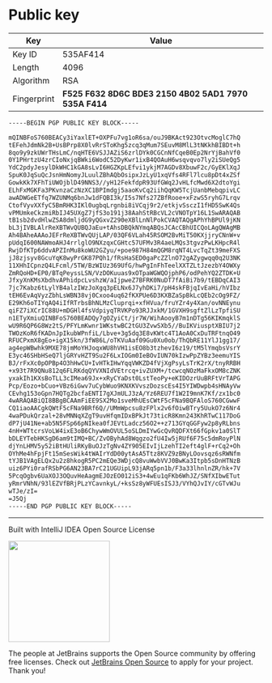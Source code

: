 # Public key

| Key  | Value  |
|------|--------|
| Key ID      | 535AF414 |
| Length      | 4096 |
| Algorithm   | RSA |
| Fingerprint | **F525 F632 8D6C BDE3 2150  4B02 5AD1 7970 535A F414** |

```bash
-----BEGIN PGP PUBLIC KEY BLOCK-----

mQINBFoS760BEACy3iYaxlET+OXPFu7vg1oR6sa/ouJ9BKAct923OtvcMoglC7hQ
tEFehJdmNk2B+UsBPrp8X0lvRrSToKhg5zcq3qMum7SEuvM8MlL3tNKkhBIBDt+h
8qo9y9zkUWrTHsLmC/nqHTE6VSJJAZiS6zrlDYk0CGCnNfCqeB0Ep2NrYjBahVf0
0Y1PHrtzU4zrCIoNxjqBWki6WodC52DyKwr1ixB4QOAuH6wsqvqvo7ly2iSUeQg5
YdC2pdyJesylDkWHC1kGA8sLvI6HGZKpLEfvi1ykjM7AGDv8XbuwF2c/GyEKlXqJ
SpuK0JqSuQcJsnHmNomyJLuulZBhAQbOsipxJzLyU1xqVfs4RFl7lcu8pDt4xZSf
GowkKk7XFhTiUWOjblD49NNS3//yH12FekfdpR93UfGWq2JvHLfcMwd6X2dtoYgi
ELhFxMGKFa3PKvnzaCzNzXC1BPImdgj5aaoKvCq2iihQqKW5TcjUanbMebqpivLC
awADWGeETfq7WZUNMq6bnJw1dFQBI3k/I5s7Nfs27ZBfRooe+xFzwS5ryhG7Lrqv
CtofVyvXXfyC5BmRHK3IKl0ugbqLrgnbi8iVCqj9r2/etkjvSsczI1fHD5SwK4Qs
vPMUmkeCkzmiRbIJ45UXgZ7jfS3o191j38AahStRBcVL2cVNOTpY16L1SwARAQAB
tB1sb2dvdHlwZSA8dmljdG9yQGxvZ290eXBlLnNlPokCVAQTAQgAPhYhBPUl9jKN
bL3jIVBLAlrReXBTWvQUBQJaEu+tAhsDBQkNYmqABQsJCAcCBhUICQoLAgQWAgMB
Ah4BAheAAAoJEFrReXBTWvQUjLAP/03QF6VLah45RSOM2BvMiT50KXjjryCNnW+v
pUdqI600NAWmoAHJ4rrlglO9NXzqxCGHtc57UFMv3R4aeLMQs3tgvzPwLKHpcR4l
RwjDfKTp6ddvAPZInMu8koWU2GZyu/+poe987H84mQGM8rqNT4LvcTqZt39meFXS
jJ8zjsyv8GcuYqK8wyPrGK87PQh1/fRsHaSED0gaPcZZlnO72gAZygwqq0q2U3NK
11XHhICpnzQ4LFcml/5TW/BzWIUz369UfG/hwPgInFhTeelXXTZLtJzezbY4OWXy
ZmRQoHD+EP0/BTqPeyssLSN/VzDOKuuas9xOTpaWGWQOjphP6/odPehYQ2ZTDK+U
JfxyXnKMsXbdhvAPhidpcLvshzW/aIjpweZ7BFRK0NuDT7fAiBi7b9/tEBDqCAI3
7jc7Kabz6tLylYB4alzIWzJoXgq3pELNx6J7yhDKi7/pH4skFBjqIvEaHi/hVIbz
tEH6EvAqVyzZbhLsWBN38vj0Cxoo4uq62fKXPUe6D3KXBZaSpBkLcQEb2cOg9FZ/
E29Kh6oTIYqAQ4iIfRTrbsBhNLMzCluprqi+xfHVua/fruYZr4y4Xan/ovNNEynu
qiFZ7iXCrIC88U+mDGHl4fsVdpiyqTRVKPo93RJJxkM/1GVXH9sgftZlLzTpfiSU
n1ETyXmiuQINBFoS760BEADQy7gOZyiCt/jr7W/WihAooyB7m1nDTg56KIKmqklS
wU9R6QP6G8Wz2tS/PFYLmKwnr1WKstwBC2tGU3ZvwSXb5//BuIKViusptXBIU7j2
TWOzKoR6fKADnJpIkubWPnfiL/Lbve+3g5dq3E8vKWtc4T1AoA0CxDuTRFtnqO49
RFUCPxmX8gEo+igX15kn/3fW86L/oTKVuAaf09Gu0Xu0ob/ThQbRE11YlJ1gg17/
ag4epWBwhk9MXE78jmMoYHJoqxWU8hVH1isEO8b3tzhevI6z19/tM5lYmqbsVsrY
E3yc46SHbHSeQ7ljGRYvHZT9Su2F6LxIOGm0IeBOvIUN70kIzwPpZYBz3eemuYIS
BJ/rFxXc0pOPBp4O3hHwCU+IvHTkIHwYqqVWKZD4fVjXgPsyLsTrK2rX/tnyRRBH
+x93t7R9QNu812q6FLRKdqQYVXNIdVEtrcq+ivZUXM+/tcwcqNOzMaFkxOM8cZNK
yxakIh1KXsBoTLL3cIMea69Jx+xRyCYaDst0LstTeoPy+eKIDOzrUuBRFtVrTAPG
Pcp/Eozo+bCuo+VBz6iGwv7uCybWuo9KNXKVvszDozscEs4I5YIWDwpb4sHNAyVw
CEvhg153oGpn7HQTg2bcfaENTI7gXJmULJ3zA/Yz6REU7f1W2I9mnK7Kf/zx1bc0
4wARAQABiQI8BBgBCAAmFiEE9SX2Mo1sveMhUEsCWtF5cFNa9BQFAloS760CGwwF
CQ1iaoAACgkQWtF5cFNa9BRf6Q//UMmWpcsu8zFPlx2v6fOiwBTry5UukO7z6Nr4
4waPDukQrzal+28vMNNqXZgT9uvHfqmIDxBPkJt73ticR8Kmn243KhRTwC117DoG
dP7jU41Ne+ab5N5FSp66pNIkea0fJEVtLadcz56O2++z713GYqGGFyw2p8yRLbns
4nH+WTtcrsVoLW4ixE3oB6ChywWmOVUL5oSLDmIYwGcQvRQDFXt66fGpkv1a0SlT
bDLEYTebHKSgD6am9tIMQ+BC/ZvOByhAd8Wqgzo2fU4Iw5jRUf6F75c5dmRoyPlN
djYnLHMV5y52iBtHUliRKyBuOJzTgNv4ZY905EIvIjLzehTI2eft4glF+rCq2+Oh
OYhMe4hFpjFt15mSesWik4tWAIrYdD00ytAsA5Ttz8KVZ9zBNyLOovsqz6sRWNfm
tYJB1VAgELQx2u2z8hkogR5PC2mEQe3WDjcQ8vuWwbVVJ0BwKa3Itpb5sDnHTNzB
uiz6PYi0rafRSbPG6AN23BA7rC21UGUipL93jARq5pn1b/F3a33lhnlnZR/hk+7V
5PcqOgbv6UaXOJ3OQuvHeAagmEJOzEO012iS3+4wEu1qFKb6WhJZ/SNfXIbwETut
yRmrVNhN/93lEZVfBRjPLzYCavnkyL/+ksSz8yWFUEsISJ3/VYhQJvIY/cGTvWJu
wTJe/zI=
=J5Qj
-----END PGP PUBLIC KEY BLOCK-----
```

--------------------------
Built with IntelliJ IDEA Open Source License

<img src="https://s3-ap-southeast-1.amazonaws.com/www.logotype.se/assets/logo-text.svg" width="200">

The people at JetBrains supports the Open Source community by offering free licenses. Check out <a href="https://www.jetbrains.com/buy/opensource/">JetBrains Open Source</a> to apply for your project. Thank you!
